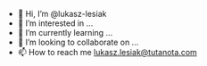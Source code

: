 - 👋 Hi, I’m @lukasz-lesiak
- 👀 I’m interested in ...
- 🌱 I’m currently learning ...
- 💞️ I’m looking to collaborate on ...
- 📫 How to reach me lukasz.lesiak@tutanota.com

<!---
lukasz-lesiak/lukasz-lesiak is a ✨ special ✨ repository because its `README.md` (this file) appears on your GitHub profile.
You can click the Preview link to take a look at your changes.
--->
